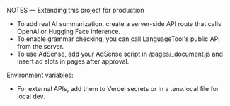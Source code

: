
NOTES — Extending this project for production
- To add real AI summarization, create a server-side API route that calls OpenAI or Hugging Face inference.
- To enable grammar checking, you can call LanguageTool's public API from the server.
- To use AdSense, add your AdSense script in /pages/_document.js and insert ad slots in pages after approval.

Environment variables:
- For external APIs, add them to Vercel secrets or in a .env.local file for local dev.


